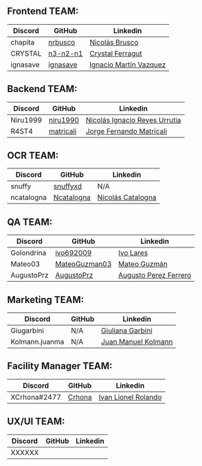 ## Frontend TEAM:

| Discord  | GitHub                                  |                              Linkedin                                            |
|----------|-----------------------------------------|----------------------------------------------------------------------------------|
| chapita  | [nrbusco](https://github.com/nrbusco)   | [Nicolás Brusco](https://www.linkedin.com/in/nicolasbrusco/)                     |
| CRYSTAL  | [n3-n2-n1](https://github.com/n3-n2-n1) | [Crystal Ferragut](https://www.linkedin.com/in/crystalfgt/)                      |
| ignasave | [ignasave](https://github.com/ignasave) | [Ignacio Martín Vazquez](https://www.linkedin.com/in/ignacio-vazquez-12061818a/) |



## Backend TEAM:

| Discord  | GitHub                                              | Linkedin                                                                                             |
|----------|-----------------------------------------------------|------------------------------------------------------------------------------------------------------|
| Niru1999 | [niru1990](https://github.com/niru1990)             | [Nicolás Ignacio Reyes Urrutia](https://www.linkedin.com/in/nicolas-ignacio-reyes-urrutia-00b57240/) |
| R4ST4    | [matricali](https://github.com/matricali/matricali) | [Jorge Fernando Matricali](https://www.linkedin.com/in/matricali/)                                   |


## OCR TEAM:

| Discord     | GitHub                                      | Linkedin                                                   |
|-------------|---------------------------------------------|------------------------------------------------------------|
| snuffy      | [snuffyxd](https://github.com/snuffyxd)     | N/A                                                        |
| ncatalogna  | [Ncatalogna](https://github.com/Ncatalogna) | [Nicolás Catalogna](https://ar.linkedin.com/in/ncatalogna) | 


## QA TEAM:

| Discord     | GitHub                                              | Linkedin                                                       |
|-------------|-----------------------------------------------------|----------------------------------------------------------------|
| Golondrina  | [ivo692009](https://github.com/ivo692009)           | [Ivo Lares](https://www.linkedin.com/in/ivo-lares)             |
| Mateo03     | [MateoGuzman03](https://github.com/MateoGuzman03)   | [Mateo Guzmán](https://www.linkedin.com/in/mateoguzm%C3%A1n03) |
| AugustoPrz  | [AugustoPrz](https://github.com/AugustoPrz)         | [Augusto Perez Ferrero](https://www.linkedin.com/in/augustopf) |

## Marketing TEAM:

| Discord        | GitHub | Linkedin                                                               |
|----------------|--------|------------------------------------------------------------------------|
| Giugarbini     |   N/A  | [Giuliana Garbini](https://www.linkedin.com/in/giulianagarbini/)       |
| Kolmann.juanma |   N/A  | [Juan Manuel Kolmann](https://www.linkedin.com/in/juan-manuel-kolmann) |

## Facility Manager TEAM:

| Discord      | GitHub                               | Linkedin                                                             |
|--------------|--------------------------------------|----------------------------------------------------------------------|
| XCrhona#2477 | [Crhona](https://github.com/Crhona)  | [Ivan Lionel Rolando](https://www.linkedin.com/in/ivanlionelrolando) |                                             |


## UX/UI TEAM:

| Discord     | GitHub         | Linkedin                                     |
|-------------|----------------|----------------------------------------------|
| XXXXXX      |                |                                              |

